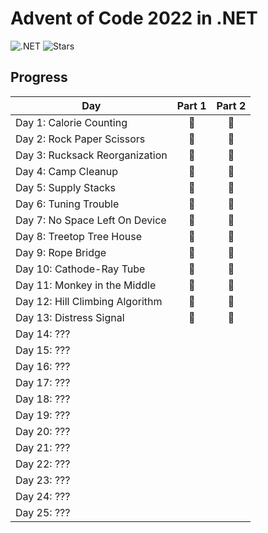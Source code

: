 # Advent of Code 2022 in .NET
![.NET](https://img.shields.io/badge/.NET-grey?logo=.NET)
![Stars](https://img.shields.io/badge/🌟%20stars-26/50-orange)

## Progress
| Day                             | Part 1 | Part 2 |
| ------------------------------- | :----: | :----: |
| Day 1: Calorie Counting         |   🌟   |   🌟   |
| Day 2: Rock Paper Scissors      |   🌟   |   🌟   |
| Day 3: Rucksack Reorganization  |   🌟   |   🌟   |
| Day 4: Camp Cleanup             |   🌟   |   🌟   |
| Day 5: Supply Stacks            |   🌟   |   🌟   |
| Day 6: Tuning Trouble           |   🌟   |   🌟   |
| Day 7: No Space Left On Device  |   🌟   |   🌟   |
| Day 8: Treetop Tree House       |   🌟   |   🌟   |
| Day 9: Rope Bridge              |   🌟   |   🌟   |
| Day 10: Cathode-Ray Tube        |   🌟   |   🌟   |
| Day 11: Monkey in the Middle    |   🌟   |   🌟   |
| Day 12: Hill Climbing Algorithm |   🌟   |   🌟   |
| Day 13: Distress Signal         |   🌟   |   🌟   |
| Day 14: ???                     |        |        |
| Day 15: ???                     |        |        |
| Day 16: ???                     |        |        |
| Day 17: ???                     |        |        |
| Day 18: ???                     |        |        |
| Day 19: ???                     |        |        |
| Day 20: ???                     |        |        |
| Day 21: ???                     |        |        |
| Day 22: ???                     |        |        |
| Day 23: ???                     |        |        |
| Day 24: ???                     |        |        |
| Day 25: ???                     |        |        |
